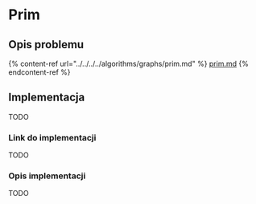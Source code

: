 # Prim

## Opis problemu

{% content-ref url="../../../../algorithms/graphs/prim.md" %}
[prim.md](../../../../algorithms/graphs/prim.md)
{% endcontent-ref %}

## Implementacja

TODO

### Link do implementacji

TODO

### Opis implementacji

TODO
